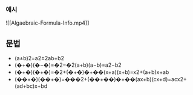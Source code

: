 
### 예시
![[Algaebraic-Formula-Info.mp4]]

## 문법
- (a±b)2=a2±2ab+b2
- (�+�)(�−�)=�2−�2(a+b)(a−b)=a2−b2
- (�+�)(�+�)=�2+(�+�)�+��(x+a)(x+b)=x2+(a+b)x+ab
- (��+�)(��+�)=���2+(��+��)�+��(ax+b)(cx+d)=acx2+(ad+bc)x+bd